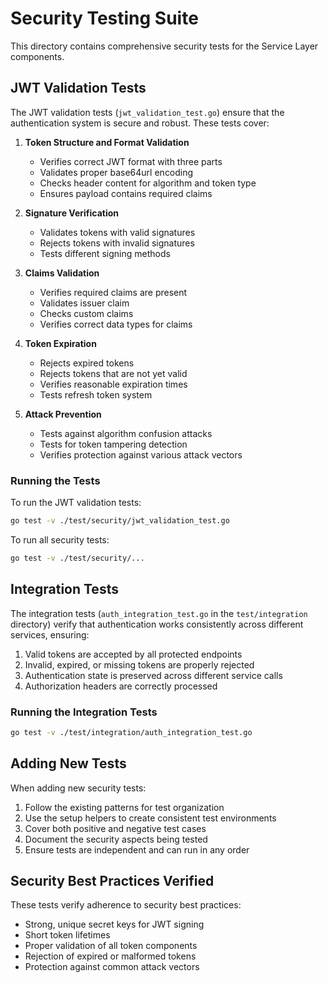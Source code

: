 # Security Testing Suite

This directory contains comprehensive security tests for the Service Layer components.

## JWT Validation Tests

The JWT validation tests (`jwt_validation_test.go`) ensure that the authentication system is secure and robust. These tests cover:

1. **Token Structure and Format Validation**
   - Verifies correct JWT format with three parts
   - Validates proper base64url encoding 
   - Checks header content for algorithm and token type
   - Ensures payload contains required claims

2. **Signature Verification**
   - Validates tokens with valid signatures
   - Rejects tokens with invalid signatures
   - Tests different signing methods

3. **Claims Validation**
   - Verifies required claims are present
   - Validates issuer claim
   - Checks custom claims
   - Verifies correct data types for claims

4. **Token Expiration**
   - Rejects expired tokens
   - Rejects tokens that are not yet valid
   - Verifies reasonable expiration times
   - Tests refresh token system

5. **Attack Prevention**
   - Tests against algorithm confusion attacks
   - Tests for token tampering detection
   - Verifies protection against various attack vectors

### Running the Tests

To run the JWT validation tests:

```bash
go test -v ./test/security/jwt_validation_test.go
```

To run all security tests:

```bash
go test -v ./test/security/...
```

## Integration Tests

The integration tests (`auth_integration_test.go` in the `test/integration` directory) verify that authentication works consistently across different services, ensuring:

1. Valid tokens are accepted by all protected endpoints
2. Invalid, expired, or missing tokens are properly rejected
3. Authentication state is preserved across different service calls
4. Authorization headers are correctly processed

### Running the Integration Tests

```bash
go test -v ./test/integration/auth_integration_test.go
```

## Adding New Tests

When adding new security tests:

1. Follow the existing patterns for test organization
2. Use the setup helpers to create consistent test environments
3. Cover both positive and negative test cases
4. Document the security aspects being tested
5. Ensure tests are independent and can run in any order

## Security Best Practices Verified

These tests verify adherence to security best practices:

- Strong, unique secret keys for JWT signing
- Short token lifetimes
- Proper validation of all token components
- Rejection of expired or malformed tokens
- Protection against common attack vectors
